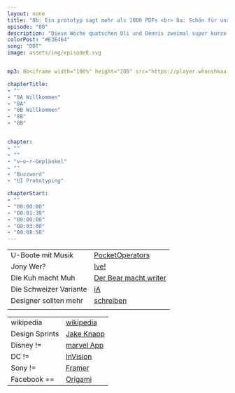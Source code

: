 ```yaml
---
layout: none
title: "8b: Ein prototyp sagt mehr als 1000 PDFs <br> 8a: Schön für uns"
episode: "08"
description: "Diese Woche quatschen Oli und Dennis zweimal super kurze 20 Minuten. Im ersten Teil geht es um neue Jobs, bemerkenswerte U-Boote und faszinierende Storytelling-Tools. Der zweite Teil ist ganz meta über Buzzwords und UI Prototyping 101"
colorPost: "#E3E464"
song: "DDT"
image: assets/img/episode8.svg


mp3: 8b<iframe width="100%" height="200" src="https://player.whooshkaa.com/player/episode/id/103624?visual=true" frameborder="0"></iframe> <br> <br> 8a<iframe width="100%" height="200" src="https://player.whooshkaa.com/player/episode/id/100442?visual=true" frameborder="0"></iframe>

chapterTitle:
- ""
- "8A Willkommen"
- "8A"
- "8B Willkommen"
- "8B"
- "8B"


chapter:
- ""
- ""
- "v̶o̶r̶Geplänkel"
- ""
- "Buzzword"
- "UI Prototyping"

chapterStart:
- ""
- "00:00:00"
- "00:01:30"
- "00:00:00"
- "00:03:00"
- "00:08:50"
---
```


<!-- nach 8 einträgen ein neues table erstellen, danke :) !-->

| | |
|:-|:-|
|U-Boote mit Musik | [PocketOperators](https://teenage.engineering/ ) |
|Jony Wer?| [Ive!](https://jonyiveredesignsthings.tumblr.com/) |
|Die Kuh macht Muh |  [Der Bear macht writer](http://www.bear-writer.com/) |
|Die Schweizer Variante| [iA](https://ia.net/writer/) |
|Designer sollten mehr | [schreiben](https://blog.prototypr.io/10-reasons-why-all-designers-should-start-writing-more-f34646a6e06b)|
| | |

| | |
|:-|:-|
|wikipedia| [wikipedia](http://www.wikipedia.de ) |
|Design Sprints| [Jake Knapp](http://www.thesprintbook.com/) |
|Disney !=|  [marvel App](https://marvelapp.com/)|
|DC !=| [InVision](https://invision.com/) |
|Sony !=| [Framer](https://framer.com/)  |
|Facebook ==| [Origami](https://origami.design/)  |
